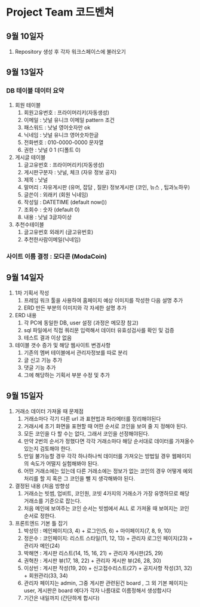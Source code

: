# Project Team 코드벤쳐
## 9월 10일자 
1. Repository 생성 후 각자 워크스페이스에 불러오기
## 9월 13일자
### DB 테이블 데이터 요약  

1. 회원 테이블
    1. 회원고유번호 : 프라이머리키(자동생성)
    2. 이메일 : 낫널 유니크  이메일 pattern 조건 
    3. 패스워드 : 낫널 영어숫자만 ok
    4. 닉네임 : 낫널 유니크 영어숫자한글
    5. 전화번호	: 010-0000-0000 문자열
    6. 권한 : 낫널 0 1 (디폴트 0) 
2. 게시글 테이블
    1. 글고유번호 : 프라이머리키(자동생성)
    2. 게시판구분자 : 낫널, 체크 (자유 정보 공지) 
    3. 제목	: 낫널 
    4. 말머리 : 자유게시판 (유머, 잡담 , 질문) 정보게시판 (코인, 뉴스 , 팁과노하우)
    5. 글쓴이 : 외래키 (회원 닉네임)
    6. 작성일 : DATETIME (default now())
    7. 조회수 : 숫자 (default 0)
    8. 내용 : 낫널 3글자이상  
3. 추천수테이블
    1. 글고유번호	외래키 (글고유번호)	
    2. 추천한사람이메일(닉네임)
### 사이트 이름 결정 : 모다콘 (ModaCoin) 


## 9월 14일자
1. 1차 기획서 작성
    1. 프레임 워크 툴을 사용하여 홈페이지 예상 이미지를 작성한 다음 설명 추가
    2. ERD 만든 부분의 이미지와 각 자세한 설명 추가
2. ERD 내용
    1. 각 PC에 동일한 DB, user 설정 (과정은 메모장 참고) 
    2. sql 파일에서 직접 쿼리문 입력해서 데이터 유효성검사를 확인 및 검증
    4. 테스트 결과 이상 없음 
3. 테이블 갯수 증가 및 해당 웹사이트 변경사항
    1. 기존의 멤버 테이블에서 관리자정보를 따로 분리 
    2. 글 신고 기능 추가
    3. 댓글 기능 추가
    4. 그에 해당하는 기획서 부분 수정 및 추가

## 9월 15일자
1. 거래소 데이터 가져올 때 문제점
    1. 거래소마다 각기 다른 url 과 표현법과 파라메터를 정리해야된다
    2. 거래시세 초기 화면을 표현할 때 어떤 순서로 코인을 보여 줄 지 정해야 된다.
    3. 모든 코인을 다 할 수는 없다, 그래서 코인을 선정해야된다.
    4. 만약 2번의 순서가 정했다면 각각 거래소마다 해당 순서대로 데이터를 가져올수 있는지 검토해야 한다.
    5. 만일 불가능할 경우 각각 하나하나씩 데이터를 가져오는 방법일 경우 웹페이지의 속도가 어떨지 실험해봐야 된다.
    6. 어떤 거래소에는 있는데 다른 거래소에는 정보가 없는 코인의 경우 어떻게 예외처리를 할 지 혹은 그 코인을 뺄 지 생각해봐야 된다.
2. 결정된 내용 (처음 방향성
    1. 거래소는 빗썸, 업비트, 코인원, 코빗 4가지의 거래소가 가장 유명하므로 해당 거래소를 기준으로 잡는다.
    2. 처음 메인에 보여주는 코인 순서는 빗썸에서 ALL 로 가져올 때 보여지는 코인 순서로 정한다.
3. 프론트엔드 기본 틀 잡기
    1. 박성민 : 메인페이지(3, 4) + 로그인(5, 6) + 마이페이지(7, 8, 9, 10)
    2. 정은수 : 코인페이지: 리스트 스타일(11, 12, 13) + 관리자 로그인 페이지(23) + 관리자 메인(24)
    3. 박해연 : 게시판 리스트(14, 15, 16, 21) + 관리자 게시판(25, 29)
    4. 권혁찬 : 게시판 뷰(17, 18, 22) + 관리자 게시판 뷰(26, 28, 30)
    5. 이상빈 : 게시판 작성(19, 20) + 신고접수리스트(27) + 공지사항 작성(31, 32) + 회원관리(33, 34)
    6. 관리자 페이지는 admin, 그중 게시판 관련된건 board , 그 외 기본 페이지는 user, 게시판은 board 에다가 각자 나름대로 이름정해서 생성합시다
    7. 기간은 내일까지 (간단하게 합시다)
    








